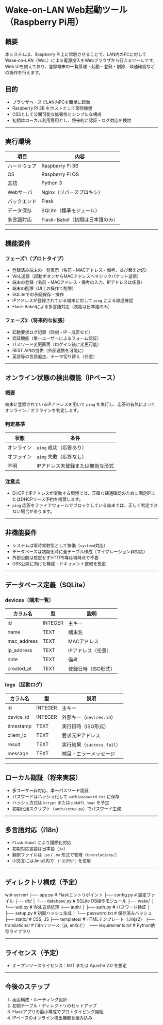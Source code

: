 # Wake-on-LAN Web起動ツール（Raspberry Pi用）

## 概要

本システムは、Raspberry Pi上に常駐させることで、LAN内のPCに対してWake-on-LAN（WoL）による電源投入をWebブラウザから行えるツールです。Web UIを備えており、登録端末の一覧管理・起動・登録・削除、疎通確認などの操作を行えます。

## 目的

- ブラウザベースでLAN内PCを簡単に起動
- Raspberry Pi 3B をホストとして常時稼働
- OSSとして公開可能な拡張性とシンプルな構成
- 初期はローカル利用専用とし、将来的に認証・ログ対応を検討

---

## 実行環境

| 項目         | 内容                     |
|--------------|--------------------------|
| ハードウェア | Raspberry Pi 3B          |
| OS           | Raspberry Pi OS          |
| 言語         | Python 3                 |
| Webサーバ    | Nginx（リバースプロキシ）|
| バックエンド | Flask                    |
| データ保存   | SQLite（標準モジュール） |
| 多言語対応   | Flask-Babel（初期は日本語のみ）|

---

## 機能要件

### フェーズ1（プロトタイプ）

- 登録済み端末の一覧表示（名前・MACアドレス・備考、並び替え対応）
- WoL送信（起動ボタンからMACアドレスへマジックパケット送信）
- 端末の登録（名前・MACアドレス・備考の入力、IPアドレスは任意）
- 端末の削除（UI上の操作で削除）
- SQLiteでの永続保存・操作
- IPアドレスが登録されている端末に対して `ping` による疎通確認
- Flask-Babelによる多言語対応（初期は日本語のみ）

### フェーズ2（将来的な拡張）

- 起動要求ログ記録（時刻・IP・成否など）
- 認証機能（単一ユーザーによるフォーム認証）
- パスワード変更画面（ログイン後に変更可能）
- REST APIの提供（外部連携を可能に）
- 英語等の言語追加、テーマ切り替え（任意）

---

## オンライン状態の検出機能（IPベース）

### 概要

端末に登録されているIPアドレスを用いて `ping` を実行し、応答の有無によってオンライン／オフラインを判定します。

### 判定基準

| 状態      | 条件                                   |
|-----------|----------------------------------------|
| オンライン | `ping` 成功（応答あり）               |
| オフライン | `ping` 失敗（応答なし）               |
| 不明       | IPアドレス未登録または無効な形式      |

### 注意点

- DHCPでIPアドレスが変動する環境では、正確な疎通確認のために固定IPまたはDHCPリース予約を推奨します。
- `ping` 応答をファイアウォールでブロックしている端末では、正しく判定できない場合があります。

---

## 非機能要件

- システムは常時常駐型として稼働（`systemd`対応）
- データベースは初期化時に全テーブル作成（マイグレーション非対応）
- 外部公開は想定せずHTTPS等は現時点で不要
- OSS公開に向けた構成・ドキュメント整備を想定

---

## データベース定義（SQLite）

### devices（端末一覧）

| カラム名      | 型       | 説明                     |
|---------------|----------|--------------------------|
| id            | INTEGER  | 主キー                   |
| name          | TEXT     | 端末名                   |
| mac_address   | TEXT     | MACアドレス              |
| ip_address    | TEXT     | IPアドレス（任意）       |
| note          | TEXT     | 備考                     |
| created_at    | TEXT     | 登録日時（ISO形式）     |

### logs（起動ログ）

| カラム名      | 型       | 説明                          |
|---------------|----------|-------------------------------|
| id            | INTEGER  | 主キー                        |
| device_id     | INTEGER  | 外部キー（`devices.id`）      |
| timestamp     | TEXT     | 実行日時（ISO形式）          |
| client_ip     | TEXT     | 要求元IPアドレス              |
| result        | TEXT     | 実行結果（`success`, `fail`）|
| message       | TEXT     | 補足・エラーメッセージ        |

---

## ローカル認証（将来実装）

- 多ユーザー非対応、単一パスワード認証
- パスワードはハッシュ化して `auth/password.txt` に保存
- ハッシュ方式は `bcrypt` または `pbkdf2_hmac` を予定
- 初期化用スクリプト（`auth/setup.py`）でパスワード生成

---

## 多言語対応（i18n）

- `Flask-Babel` により国際化対応
- 初期対応言語は日本語（`ja`）
- 翻訳ファイルは `.po` / `.mo` 形式で管理（`translations/`）
- UI文言にはJinja2内で `_('文字列')` を使用

---

## ディレクトリ構成（予定）

wol-server/
├── app.py # Flaskエントリポイント
├── config.py # 設定ファイル
├── db/
│ └── database.py # SQLite DB操作モジュール
├── wake/
│ └── wol.py # WoL送信処理
├── auth/
│ ├── auth.py # パスワード検証
│ ├── setup.py # 初期ハッシュ生成
│ └── password.txt # 保存済みハッシュ
├── static/ # CSS, JS
├── templates/ # HTMLテンプレート（Jinja2）
├── translations/ # i18nリソース（ja, enなど）
└── requirements.txt # Python依存ライブラリ


---

## ライセンス（予定）

- オープンソースライセンス：MIT または Apache 2.0 を想定

---

## 今後のステップ

1. 画面構成・ルーティング設計
2. 初期テーブル・ディレクトリのセットアップ
3. Flaskアプリの最小構成でプロトタイピング開始
4. IPベースのオンライン検出機能を組み込み
